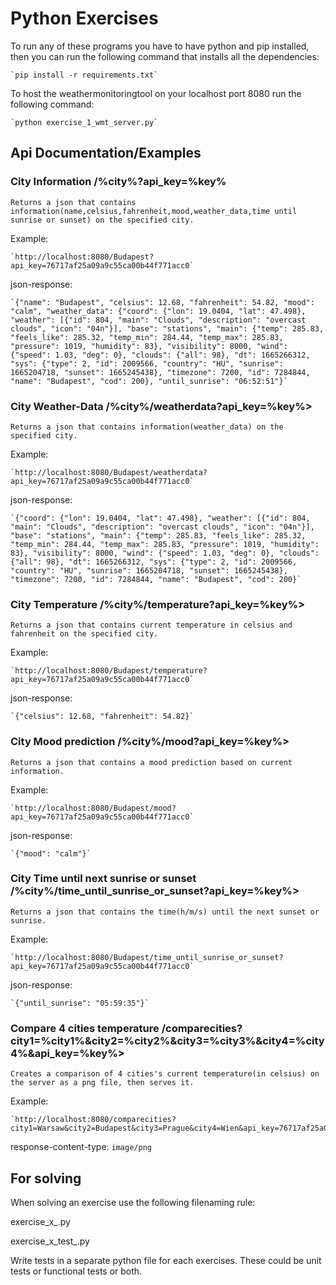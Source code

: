 # Python Exercises
 
To run any of these programs you have to have python and pip installed, then you can run the following command that installs all the dependencies:

    `pip install -r requirements.txt`

To host the weathermonitoringtool on your localhost port 8080 run the following command:

    `python exercise_1_wmt_server.py`

## Api Documentation/Examples

### City Information /%city%?api_key=%key%

    Returns a json that contains information(name,celsius,fahrenheit,mood,weather_data,time until sunrise or sunset) on the specified city.

Example:

    `http://localhost:8080/Budapest?api_key=76717af25a09a9c55ca00b44f771acc0`

json-response:

    `{"name": "Budapest", "celsius": 12.68, "fahrenheit": 54.82, "mood": "calm", "weather_data": {"coord": {"lon": 19.0404, "lat": 47.498}, "weather": [{"id": 804, "main": "Clouds", "description": "overcast clouds", "icon": "04n"}], "base": "stations", "main": {"temp": 285.83, "feels_like": 285.32, "temp_min": 284.44, "temp_max": 285.83, "pressure": 1019, "humidity": 83}, "visibility": 8000, "wind": {"speed": 1.03, "deg": 0}, "clouds": {"all": 98}, "dt": 1665266312, "sys": {"type": 2, "id": 2009566, "country": "HU", "sunrise": 1665204718, "sunset": 1665245438}, "timezone": 7200, "id": 7284844, "name": "Budapest", "cod": 200}, "until_sunrise": "06:52:51"}`

### City Weather-Data /%city%/weatherdata?api_key=%key%>

    Returns a json that contains information(weather_data) on the specified city.

Example:

    `http://localhost:8080/Budapest/weatherdata?api_key=76717af25a09a9c55ca00b44f771acc0`

json-response:

    `{"coord": {"lon": 19.0404, "lat": 47.498}, "weather": [{"id": 804, "main": "Clouds", "description": "overcast clouds", "icon": "04n"}], "base": "stations", "main": {"temp": 285.83, "feels_like": 285.32, "temp_min": 284.44, "temp_max": 285.83, "pressure": 1019, "humidity": 83}, "visibility": 8000, "wind": {"speed": 1.03, "deg": 0}, "clouds": {"all": 98}, "dt": 1665266312, "sys": {"type": 2, "id": 2009566, "country": "HU", "sunrise": 1665204718, "sunset": 1665245438}, "timezone": 7200, "id": 7284844, "name": "Budapest", "cod": 200}`

### City Temperature /%city%/temperature?api_key=%key%>

    Returns a json that contains current temperature in celsius and fahrenheit on the specified city.

Example:

    `http://localhost:8080/Budapest/temperature?api_key=76717af25a09a9c55ca00b44f771acc0`

json-response:

    `{"celsius": 12.68, "fahrenheit": 54.82}`

### City Mood prediction /%city%/mood?api_key=%key%>

    Returns a json that contains a mood prediction based on current information.

Example:

    `http://localhost:8080/Budapest/mood?api_key=76717af25a09a9c55ca00b44f771acc0`

json-response:

    `{"mood": "calm"}`

### City Time until next sunrise or sunset /%city%/time_until_sunrise_or_sunset?api_key=%key%>

    Returns a json that contains the time(h/m/s) until the next sunset or sunrise.

Example:

    `http://localhost:8080/Budapest/time_until_sunrise_or_sunset?api_key=76717af25a09a9c55ca00b44f771acc0`

json-response:

    `{"until_sunrise": "05:59:35"}`

### Compare 4 cities temperature /comparecities?city1=%city1%&city2=%city2%&city3=%city3%&city4=%city4%&api_key=%key%>

    Creates a comparison of 4 cities's current temperature(in celsius) on the server as a png file, then serves it.

Example:

    `http://localhost:8080/comparecities?city1=Warsaw&city2=Budapest&city3=Prague&city4=Wien&api_key=76717af25a09a9c55ca00b44f771acc0`

response-content-type:  `image/png`

## For solving

When solving an exercise use the following filenaming rule:

exercise_x_<custom part>.py

exercise_x_test_<custom part>.py

Write tests in a separate python file for each exercises.
These could be unit tests or functional tests or both.